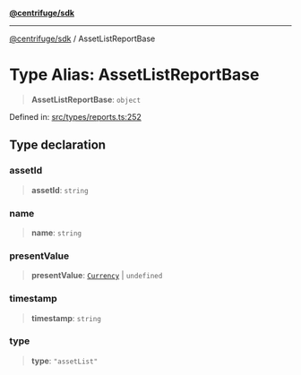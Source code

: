 [**@centrifuge/sdk**](../README.md)

***

[@centrifuge/sdk](../README.md) / AssetListReportBase

# Type Alias: AssetListReportBase

> **AssetListReportBase**: `object`

Defined in: [src/types/reports.ts:252](https://github.com/centrifuge/centrifuge-sdk/blob/35076f925246b8dbb28e12a5beeb6327f126023f/src/types/reports.ts#L252)

## Type declaration

### assetId

> **assetId**: `string`

### name

> **name**: `string`

### presentValue

> **presentValue**: [`Currency`](../classes/Currency.md) \| `undefined`

### timestamp

> **timestamp**: `string`

### type

> **type**: `"assetList"`
